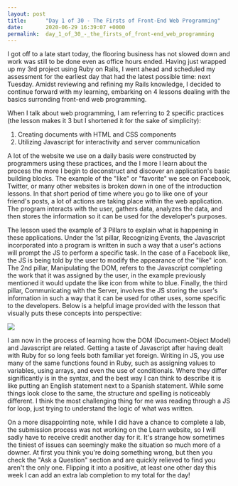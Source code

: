 ```yaml
---
layout: post
title:      "Day 1 of 30 - The Firsts of Front-End Web Programming"
date:       2020-06-29 16:39:07 +0000
permalink:  day_1_of_30_-_the_firsts_of_front-end_web_programming
---
```



I got off to a late start today, the flooring business has not slowed down and work was still to be done even as office hours ended. Having just wrapped up my 3rd project using Ruby on Rails, I went ahead and scheduled my assessment for the earliest day that had the latest possible time: next Tuesday. Amidst reviewing and refining my Rails knowledge, I decided to continue forward with my learning, embarking on 4 lessons dealing with the basics surronding front-end web programming. 

When I talk about web programming, I am referring to 2 specific practices (the lesson makes it 3 but I shortened it for the sake of simplicity):

1. Creating documents with HTML and CSS components 
2. Utilizing Javascript for interactivity and server communication

A lot of the website we use on a daily basis were constructed by programmers using these practices, and the I more I learn about the process the more I begin to deconstruct and discover an application's basic building blocks. The example of the "like" or "favorite" we see on Facebook, Twitter, or many other websites is broken down in one of the introduction lessons. In that short period of time where you go to like one of your friend's posts, a lot of actions are taking place within the web application. The program interacts with the user, gathers data, analyzes the data, and then stores the information so it can be used for the developer's purposes.

The lesson used the example of 3 Pillars to explain what is happening in these applications. Under the 1st pillar, Recognizing Events, the Javascript incorporated into a program is written in such a way that a user's actions will prompt the JS to perform a specific task. In the case of a Facebook like, the JS is being told by the user to modify the appearance of the "like" icon. The 2nd pillar, Manipulating the DOM, refers to the Javascript completing the work that it was assigned by the user, in the example previously mentioned it would update the like icon from white to blue. Finally, the third pillar, Communicating with the Server, involves the JS storing the user's information in such a way that it can be used for other uses, some specific to the developers. Below is a helpful image provided with the lesson that visually puts these concepts into perspective:

![](https://curriculum-content.s3.amazonaws.com/fewpjs/fewpjs-fewp-example/Image_31_ThreePillarsConcept.png)

I am now in the process of learning how the DOM (Document-Object Model) and Javascript are related. Getting a taste of Javascript after having dealt with Ruby for so long feels both familiar yet foreign. Writing in JS, you use many of the same functions found in Ruby, such as assigning values to variables, using arrays, and even the use of conditionals. Where they differ significantly is in the syntax, and the best way I can think to describe it is like putting an English statement next to a Spanish statement. While some things look close to the same, the structure and spelling is noticeably different. I think the most challenging thing for me was reading through a JS for loop, just trying to understand the logic of what was written. 

On a more disappointing note, while I did have a chance to complete a lab, the submission process was not working on the Learn website, so I will sadly have to receive credit another day for it. It's strange how sometimes the tiniest of issues can seemingly make the situation so much more of a downer. At first you think you're doing something wrong, but then you check the "Ask a Question" section and are quickly relieved to find you aren't the only one. Flipping it into a positive, at least one other day this week I can add an extra lab completion to my total for the day!
